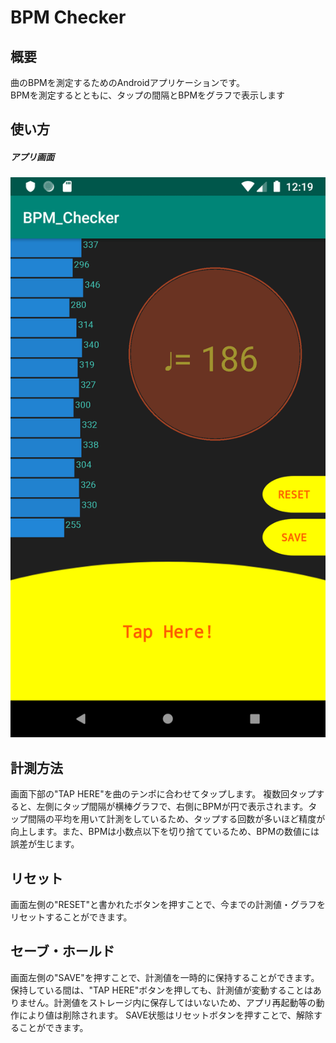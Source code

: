 # BPM Checker  
## 概要  
曲のBPMを測定するためのAndroidアプリケーションです。  
BPMを測定するとともに、タップの間隔とBPMをグラフで表示します  
  
## 使い方  
##### アプリ画面 
![アプリ画面](https://github.com/pikohan-suzuki/BPM_Checker/blob/images/Screenshot_1557749945.png) 
## 計測方法  
画面下部の"TAP HERE"を曲のテンポに合わせてタップします。 
複数回タップすると、左側にタップ間隔が横棒グラフで、右側にBPMが円で表示されます。タップ間隔の平均を用いて計測をしているため、タップする回数が多いほど精度が向上します。また、BPMは小数点以下を切り捨てているため、BPMの数値には誤差が生じます。    
## リセット  
画面左側の"RESET"と書かれたボタンを押すことで、今までの計測値・グラフをリセットすることができます。   
## セーブ・ホールド  
画面左側の"SAVE"を押すことで、計測値を一時的に保持することができます。保持している間は、"TAP HERE"ボタンを押しても、計測値が変動することはありません。計測値をストレージ内に保存してはいないため、アプリ再起動等の動作により値は削除されます。 
SAVE状態はリセットボタンを押すことで、解除することができます。


